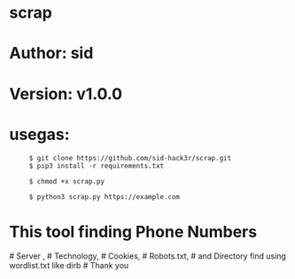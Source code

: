# scrap 
# Author: sid 
# Version: v1.0.0

# usegas: 
         $ git clone https://github.com/sid-hack3r/scrap.git
         $ pip3 install -r requirements.txt
         
         $ chmod +x scrap.py

         $ python3 scrap.py https://example.com
         
<h1>This tool finding Phone Numbers</h1>
# Server ,
# Technology, 
# Cookies,
# Robots.txt,
# and Directory find using wordlist.txt like dirb 
# Thank you
